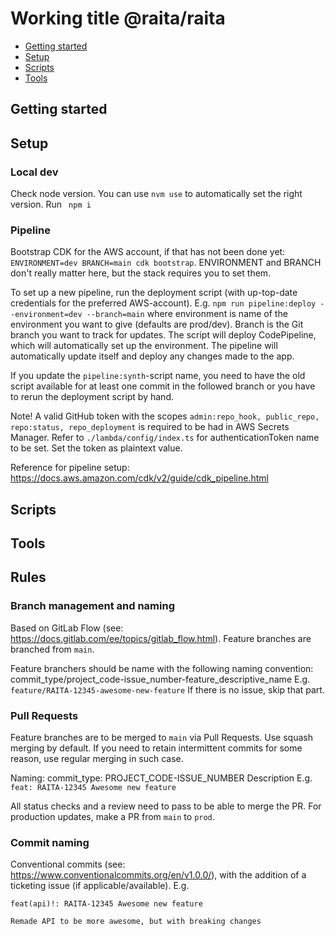 # Working title @raita/raita

- [Getting started](#getting-started)
- [Setup](#setup)
- [Scripts](#scripts)
- [Tools](#tools)

## Getting started

## Setup

### Local dev

Check node version. You can use `nvm use` to automatically set the right version.
Run ` npm i`

### Pipeline

Bootstrap CDK for the AWS account, if that has not been done yet: `ENVIRONMENT=dev BRANCH=main cdk bootstrap`. ENVIRONMENT and BRANCH don't really matter here, but the stack requires you to set them.

To set up a new pipeline, run the deployment script (with up-top-date credentials for the preferred AWS-account). E.g. `npm run pipeline:deploy --environment=dev --branch=main` where environment is name of the environment you want to give (defaults are prod/dev). Branch is the Git branch you want to track for updates. The script will deploy CodePipeline, which will automatically set up the environment. The pipeline will automatically update itself and deploy any changes made to the app.

If you update the `pipeline:synth`-script name, you need to have the old script available for at least one commit in the followed branch or you have to rerun the deployment script by hand.

Note! A valid GitHub token with the scopes `admin:repo_hook, public_repo, repo:status, repo_deployment` is required to be had in AWS Secrets Manager. Refer to `./lambda/config/index.ts` for authenticationToken name to be set. Set the token as plaintext value.

Reference for pipeline setup: https://docs.aws.amazon.com/cdk/v2/guide/cdk_pipeline.html

## Scripts

## Tools

## Rules

### Branch management and naming

Based on GitLab Flow (see: https://docs.gitlab.com/ee/topics/gitlab_flow.html). Feature branches are branched from `main`.

Feature branchers should be name with the following naming convention:
commit_type/project_code-issue_number-feature_descriptive_name
E.g. `feature/RAITA-12345-awesome-new-feature`
If there is no issue, skip that part.

### Pull Requests

Feature branches are to be merged to `main` via Pull Requests. Use squash merging by default. If you need to retain intermittent commits for some reason, use regular merging in such case.

Naming: commit_type: PROJECT_CODE-ISSUE_NUMBER Description
E.g. `feat: RAITA-12345 Awesome new feature`

All status checks and a review need to pass to be able to merge the PR. For production updates, make a PR from `main` to `prod`.

### Commit naming

Conventional commits (see: https://www.conventionalcommits.org/en/v1.0.0/), with the addition of a ticketing issue (if applicable/available).
E.g.

```
feat(api)!: RAITA-12345 Awesome new feature

Remade API to be more awesome, but with breaking changes
```
